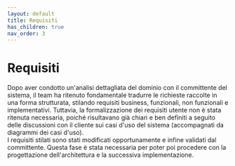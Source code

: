 ```yaml
---
layout: default
title: Requisiti
has_children: true
nav_order: 3
---
```


# Requisiti
Dopo aver condotto un'analisi dettagliata del dominio con il committente del sistema, il team ha ritenuto fondamentale tradurre le richieste raccolte in una forma strutturata, stilando requisiti business, funzionali, non funzionali e implementativi. Tuttavia, la formalizzazione dei requisiti utente non è stata ritenuta necessaria, poiché risultavano già chiari e ben definiti a seguito delle discussioni con il cliente sui casi d'uso del sistema (accompagnati da diagrammi dei casi d'uso).\
I requisiti stilati sono stati modificati opportunamente e infine validati dal committente. Questa fase è stata necessaria per poter poi procedere con la progettazione dell'architettura e la successiva implementazione.

